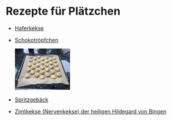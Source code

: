 Rezepte für Plätzchen
=====================

* [Haferkekse](Haferkekse.txt)
* [Schokotröpfchen](schokotroepfchen.md)

  <img src="../../pics/schokotroepfchen.jpg" width="30%" alt="schokotroepfchen" title="schokotroepfchen" />
* [Spritzgebäck](spritzgebaeck.md)
* [Zimtkekse (Nervenkekse) der heiligen Hildegard von Bingen](Zimtkekse.txt)

